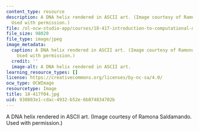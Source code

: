 ```yaml
---
content_type: resource
description: A DNA helix rendered in ASCII art. (Image courtesy of Ramona Saldamando.
  Used with permission.)
file: /ol-ocw-studio-app/courses/18-417-introduction-to-computational-molecular-biology-fall-2004/930803e1cdac4932b52e6b074834702b_18-417f04.jpg
file_size: 98020
file_type: image/jpeg
image_metadata:
  caption: A DNA helix rendered in ASCII art. (Image courtesy of Ramona Saldamando.
    Used with permission.)
  credit: ''
  image-alt: A DNA helix rendered in ASCII art.
learning_resource_types: []
license: https://creativecommons.org/licenses/by-nc-sa/4.0/
ocw_type: OCWImage
resourcetype: Image
title: 18-417f04.jpg
uid: 930803e1-cdac-4932-b52e-6b074834702b
---
```

A DNA helix rendered in ASCII art. (Image courtesy of Ramona Saldamando. Used with permission.)